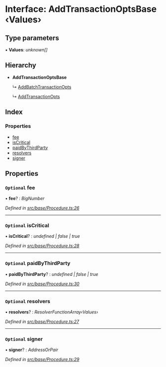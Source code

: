 # Interface: AddTransactionOptsBase ‹**Values**›

## Type parameters

▪ **Values**: *unknown[]*

## Hierarchy

* **AddTransactionOptsBase**

  ↳ [AddBatchTransactionOpts](addbatchtransactionopts.md)

  ↳ [AddTransactionOpts](addtransactionopts.md)

## Index

### Properties

* [fee](addtransactionoptsbase.md#optional-fee)
* [isCritical](addtransactionoptsbase.md#optional-iscritical)
* [paidByThirdParty](addtransactionoptsbase.md#optional-paidbythirdparty)
* [resolvers](addtransactionoptsbase.md#optional-resolvers)
* [signer](addtransactionoptsbase.md#optional-signer)

## Properties

### `Optional` fee

• **fee**? : *BigNumber*

*Defined in [src/base/Procedure.ts:26](https://github.com/PolymathNetwork/polymesh-sdk/blob/05b527a2/src/base/Procedure.ts#L26)*

___

### `Optional` isCritical

• **isCritical**? : *undefined | false | true*

*Defined in [src/base/Procedure.ts:28](https://github.com/PolymathNetwork/polymesh-sdk/blob/05b527a2/src/base/Procedure.ts#L28)*

___

### `Optional` paidByThirdParty

• **paidByThirdParty**? : *undefined | false | true*

*Defined in [src/base/Procedure.ts:30](https://github.com/PolymathNetwork/polymesh-sdk/blob/05b527a2/src/base/Procedure.ts#L30)*

___

### `Optional` resolvers

• **resolvers**? : *ResolverFunctionArray‹Values›*

*Defined in [src/base/Procedure.ts:27](https://github.com/PolymathNetwork/polymesh-sdk/blob/05b527a2/src/base/Procedure.ts#L27)*

___

### `Optional` signer

• **signer**? : *AddressOrPair*

*Defined in [src/base/Procedure.ts:29](https://github.com/PolymathNetwork/polymesh-sdk/blob/05b527a2/src/base/Procedure.ts#L29)*

